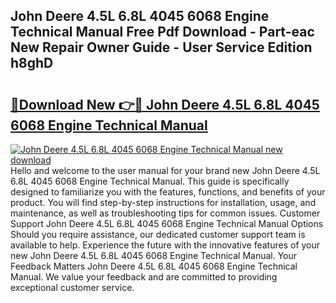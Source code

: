 ## John Deere 4.5L 6.8L 4045 6068 Engine Technical Manual Free Pdf Download - Part-eac New Repair Owner Guide - User Service Edition h8ghD

# <h2><a href="http://bc47257.oget.top/?id=John+Deere+4.5L+6.8L+4045+6068+Engine+Technical+Manual">🔗Download New 👉🔴 John Deere 4.5L 6.8L 4045 6068 Engine Technical Manual</a></h2>

[![John Deere 4.5L 6.8L 4045 6068 Engine Technical Manual new download](https://i.imgur.com/5g1atiW.png)](http://bc47257.oget.top/?id=John+Deere+4.5L+6.8L+4045+6068+Engine+Technical+Manual)
Hello and welcome to the user manual for your brand new John Deere 4.5L 6.8L 4045 6068 Engine Technical Manual. This guide is specifically designed to familiarize you with the features, functions, and benefits of your product. You will find step-by-step instructions for installation, usage, and maintenance, as well as troubleshooting tips for common issues. Customer Support John Deere 4.5L 6.8L 4045 6068 Engine Technical Manual Options Should you require assistance, our dedicated customer support team is available to help. Experience the future with the innovative features of your new John Deere 4.5L 6.8L 4045 6068 Engine Technical Manual. Your Feedback Matters John Deere 4.5L 6.8L 4045 6068 Engine Technical Manual. We value your feedback and are committed to providing exceptional customer service.
